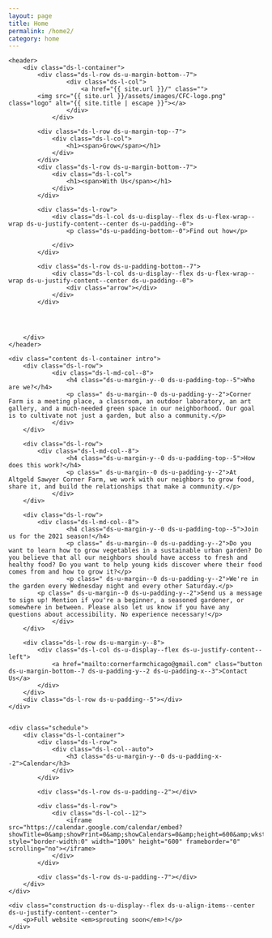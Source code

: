 ```yaml
---
layout: page
title: Home
permalink: /home2/
category: home
---
```


  <body class="ds-base" id="splash">

    <header>
    	<div class="ds-l-container">
    		<div class="ds-l-row ds-u-margin-bottom--7">
    				<div class="ds-l-col">
    					<a href="{{ site.url }}/" class="">
    	    <img src="{{ site.url }}/assets/images/CFC-logo.png" class="logo" alt="{{ site.title | escape }}"></a>
    				</div>
    			</div>

    		<div class="ds-l-row ds-u-margin-top--7">
    			<div class="ds-l-col">
    				<h1><span>Grow</span></h1>
    			</div>
    		</div>
    		<div class="ds-l-row ds-u-margin-bottom--7">
    			<div class="ds-l-col">
    				<h1><span>With Us</span></h1>
    			</div>
    		</div>

    		<div class="ds-l-row">
    			<div class="ds-l-col ds-u-display--flex ds-u-flex-wrap--wrap ds-u-justify-content--center ds-u-padding--0">
    				<p class="ds-u-padding-bottom--0">Find out how</p>

    			</div>
    		</div>

    		<div class="ds-l-row ds-u-padding-bottom--7">
    			<div class="ds-l-col ds-u-display--flex ds-u-flex-wrap--wrap ds-u-justify-content--center ds-u-padding--0">
    				<div class="arrow"></div>
    			</div>
    		</div>




    	</div>
    </header>

    <div class="content ds-l-container intro">
    	<div class="ds-l-row">
    			<div class="ds-l-md-col--8">
    				<h4 class="ds-u-margin-y--0 ds-u-padding-top--5">Who are we?</h4>
    				<p class=" ds-u-margin--0 ds-u-padding-y--2">Corner Farm is a meeting place, a classroom, an outdoor laboratory, an art gallery, and a much-needed green space in our neighborhood. Our goal is to cultivate not just a garden, but also a community.</p>
    			</div>
    	</div>

    	<div class="ds-l-row">
    		<div class="ds-l-md-col--8">
    				<h4 class="ds-u-margin-y--0 ds-u-padding-top--5">How does this work?</h4>
    				<p class=" ds-u-margin--0 ds-u-padding-y--2">At Altgeld Sawyer Corner Farm, we work with our neighbors to grow food, share it, and build the relationships that make a community.</p>
    			</div>
    	</div>

    	<div class="ds-l-row">
    		<div class="ds-l-md-col--8">
    				<h4 class="ds-u-margin-y--0 ds-u-padding-top--5">Join us for the 2021 season!</h4>
    				<p class=" ds-u-margin--0 ds-u-padding-y--2">Do you want to learn how to grow vegetables in a sustainable urban garden? Do you believe that all our neighbors should have access to fresh and healthy food? Do you want to help young kids discover where their food comes from and how to grow it?</p>
    				<p class=" ds-u-margin--0 ds-u-padding-y--2">We're in the garden every Wednesday night and every other Saturday.</p>
            <p class=" ds-u-margin--0 ds-u-padding-y--2">Send us a message to sign up! Mention if you're a beginner, a seasoned gardener, or somewhere in between. Please also let us know if you have any questions about accessibility. No experience necessary!</p>
    			</div>
    	</div>

    	<div class="ds-l-row ds-u-margin-y--8">
    		<div class="ds-l-col ds-u-display--flex ds-u-justify-content--left">
    			<a href="mailto:cornerfarmchicago@gmail.com" class="button ds-u-margin-bottom--7 ds-u-padding-y--2 ds-u-padding-x--3">Contact Us</a>
    		</div>
    	</div>
    	<div class="ds-l-row ds-u-padding--5"></div>
    </div>


    <div class="schedule">
    	<div class="ds-l-container">
    		<div class="ds-l-row">
    			<div class="ds-l-col--auto">
    				<h3 class="ds-u-margin-y--0 ds-u-padding-x--2">Calendar</h3>
    			</div>
    		</div>

    		<div class="ds-l-row ds-u-padding--2"></div>

            <div class="ds-l-row">
                <div class="ds-l-col--12">
                    <iframe src="https://calendar.google.com/calendar/embed?showTitle=0&amp;showPrint=0&amp;showCalendars=0&amp;height=600&amp;wkst=1&amp;bgcolor=%23ffffff&amp;src=cornerfarmchicago%40gmail.com&amp;color=%230D7813&amp;ctz=America%2FChicago" style="border-width:0" width="100%" height="600" frameborder="0" scrolling="no"></iframe>
                </div>
            </div>

    		<div class="ds-l-row ds-u-padding--7"></div>
    	</div>
    </div>

    <div class="construction ds-u-display--flex ds-u-align-items--center ds-u-justify-content--center">
    	<p>Full website <em>sprouting soon</em>!</p>
    </div>


  </body>

</html>
